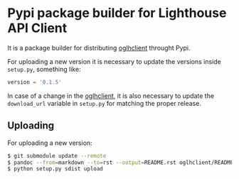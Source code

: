 # Pypi package builder for Lighthouse API Client

It is a package builder for distributing [oglhclient](https://github.com/opengear/oglhclient) throught Pypi.

For uploading a new version it is necessary to update the versions inside `setup.py`, something like:

```python
version = '0.1.5'
```

In case of a change in the [oglhclient](https://github.com/opengear/oglhclient), it is also necessary to update the `download_url` variable in `setup.py` for matching the proper release.

## Uploading

For uploading a new version:

```bash
$ git submodule update --remote
$ pandoc --from=markdown --to=rst --output=README.rst oglhclient/README.md
$ python setup.py sdist upload
```
